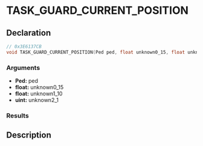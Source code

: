 # TASK_GUARD_CURRENT_POSITION

## Declaration
```cpp
// 0x3E6137CB
void TASK_GUARD_CURRENT_POSITION(Ped ped, float unknown0_15, float unknown1_10, uint unknown2_1);
```

### Arguments
- **Ped:** ped
- **float:** unknown0_15
- **float:** unknown1_10
- **uint:** unknown2_1

### Results

## Description
